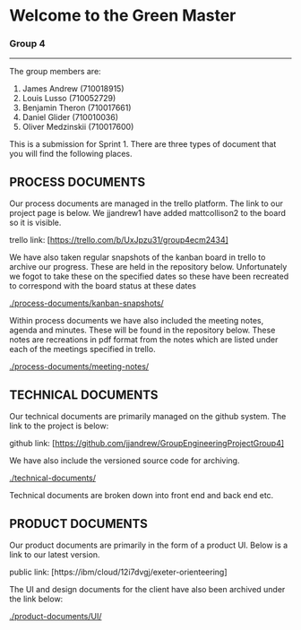 # Welcome to the Green Master

### Group 4

---

The group members are:

1. James Andrew (710018915)
2. Louis Lusso (710052729)
3. Benjamin Theron (710017661)
4. Daniel Glider (710010036)
5. Oliver Medzinskii (710017600)

This is a submission for Sprint 1. There are three types of document that you will find the following places.

## PROCESS DOCUMENTS

Our process documents are managed in the trello platform. The link to our project page is below. We jjandrew1 have added mattcollison2 to the board so it is visible.

trello link: [https://trello.com/b/UxJpzu31/group4ecm2434]

We have also taken regular snapshots of the kanban board in trello to archive our progress. These are held in the repository below. Unfortunately we fogot to take these on the specified dates so these have been recreated to correspond with the board status at these dates

[./process-documents/kanban-snapshots/](./process-documents/kanban-snapshots/)

Within process documents we have also included the meeting notes, agenda and minutes. These will be found in the repository below. These notes are recreations in pdf format from the notes which are listed under each of the meetings specified in trello.

[./process-documents/meeting-notes/](./process-documents/meeting-notes/)

## TECHNICAL DOCUMENTS

Our technical documents are primarily managed on the github system. The link to the project is below:

github link: [https://github.com/jjandrew/GroupEngineeringProjectGroup4]

We have also include the versioned source code for archiving.

[./technical-documents/](./technical-documents/)

Technical documents are broken down into front end and back end etc.

## PRODUCT DOCUMENTS

Our product documents are primarily in the form of a product UI. Below is a link to our latest version.

public link: [https://ibm/cloud/12i7dvgj/exeter-orienteering]

The UI and design documents for the client have also been archived under the link below:

[./product-documents/UI/](./product-documents/UI/)
